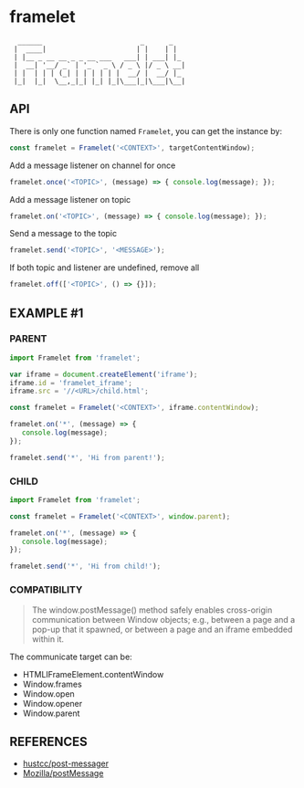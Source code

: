# framelet

```
  ______                        _      _   
 |  ____|                      | |    | |  
 | |__ _ __ __ _ _ __ ___   ___| | ___| |_ 
 |  __| '__/ _` | '_ ` _ \ / _ \ |/ _ \ __|
 | |  | | | (_| | | | | | |  __/ |  __/ |_ 
 |_|  |_|  \__,_|_| |_| |_|\___|_|\___|\__|
 ```

## API


There is only one function named `Framelet`, you can get the instance by:

```js
const framelet = Framelet('<CONTEXT>', targetContentWindow);
```

Add a message listener on channel for once
```js
framelet.once('<TOPIC>', (message) => { console.log(message); });
```

Add a message listener on topic
```js
framelet.on('<TOPIC>', (message) => { console.log(message); });
```

Send a message to the topic
```js
framelet.send('<TOPIC>', '<MESSAGE>');
```

If both topic and listener are undefined, remove all
```js
framelet.off(['<TOPIC>', () => {}]);
```

## EXAMPLE #1

### PARENT

```js
import Framelet from 'framelet';

var iframe = document.createElement('iframe');
iframe.id = 'framelet_iframe';
iframe.src = '//<URL>/child.html';

const framelet = Framelet('<CONTEXT>', iframe.contentWindow);

framelet.on('*', (message) => {
   console.log(message);
});

framelet.send('*', 'Hi from parent!');
```

### CHILD

```js
import Framelet from 'framelet';

const framelet = Framelet('<CONTEXT>', window.parent);

framelet.on('*', (message) => {
   console.log(message);
});

framelet.send('*', 'Hi from child!');
```

### COMPATIBILITY

> The window.postMessage() method safely enables cross-origin communication between Window objects; e.g., between a page and a pop-up that it spawned, or between a page and an iframe embedded within it.

The communicate target can be:

- HTMLIFrameElement.contentWindow
- Window.frames
- Window.open
- Window.opener
- Window.parent


## REFERENCES
- [hustcc/post-messager](https://github.com/hustcc/post-messenger)
- [Mozilla/postMessage](https://developer.mozilla.org/en-US/docs/Web/API/Window/postMessage)